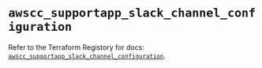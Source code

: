 # `awscc_supportapp_slack_channel_configuration`

Refer to the Terraform Registory for docs: [`awscc_supportapp_slack_channel_configuration`](https://registry.terraform.io/providers/hashicorp/awscc/0.70.0/docs/resources/supportapp_slack_channel_configuration).
